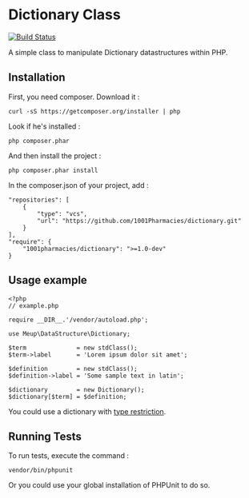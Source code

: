 Dictionary Class
================

[![Build Status](https://secure.travis-ci.org/1001Pharmacies/dictionary.svg?branch=master)](http://travis-ci.org/1001Pharmacies/dictionary)

A simple class to manipulate Dictionary datastructures within PHP.

Installation
------------

First, you need composer. Download it :

    curl -sS https://getcomposer.org/installer | php

Look if he's installed :

    php composer.phar

And then install the project :

    php composer.phar install

In the composer.json of your project, add :

    "repositories": [
        {
            "type": "vcs",
            "url": "https://github.com/1001Pharmacies/dictionary.git"
        }
    ],
    "require": {
        "1001pharmacies/dictionary": ">=1.0-dev"
    }

Usage example
------------- 

    <?php 
    // example.php

    require __DIR__.'/vendor/autoload.php';

    use Meup\DataStructure\Dictionary;

    $term              = new stdClass();
    $term->label       = 'Lorem ipsum dolor sit amet';

    $definition        = new stdClass();
    $definition->label = 'Some sample text in latin';

    $dictionary        = new Dictionary();
    $dictionary[$term] = $definition;

You could use a dictionary with [type restriction](doc/types.md).

Running Tests
-------------

To run tests, execute the command :

    vendor/bin/phpunit

Or you could use your global installation of PHPUnit to do so.
